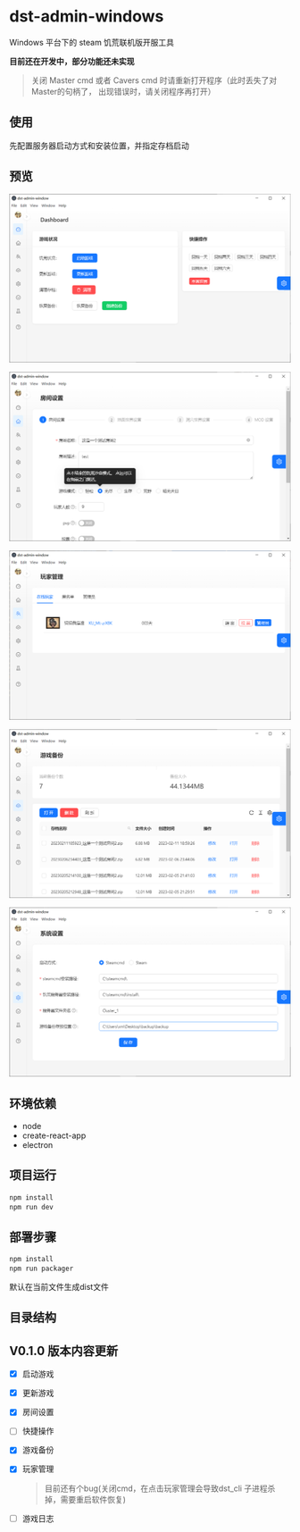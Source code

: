 # dst-admin-windows

Windows 平台下的 steam 饥荒联机版开服工具

**目前还在开发中，部分功能还未实现**
>关闭 Master cmd 或者 Cavers cmd 时请重新打开程序（此时丢失了对Master的句柄了， 出现错误时，请关闭程序再打开）

## 使用
先配置服务器启动方式和安装位置，并指定存档启动

## 预览

![首页效果](./doc/%E9%A6%96%E9%A1%B5.png)

![房间设置](./doc/%E6%88%BF%E9%97%B4%E8%AE%BE%E7%BD%AE.png)

![玩家管理](./doc/%E7%8E%A9%E5%AE%B6%E7%AE%A1%E7%90%86.png)

![游戏备份](./doc/%E6%B8%B8%E6%88%8F%E5%A4%87%E4%BB%BD.png)

![系统设置](./doc/%E8%AE%BE%E7%BD%AE.png)

## 环境依赖
+ node
+ create-react-app
+ electron

## 项目运行
```js
npm install
npm run dev
```

## 部署步骤
```js
npm install
npm run packager
```

默认在当前文件生成dist文件

## 目录结构


## V0.1.0 版本内容更新

- [x] 启动游戏

- [x] 更新游戏

- [x] 房间设置

- [ ] 快捷操作

- [x] 游戏备份

- [x] 玩家管理

    >目前还有个bug(关闭cmd，在点击玩家管理会导致dst_cli 子进程杀掉，需要重启软件恢复)

- [ ] 游戏日志